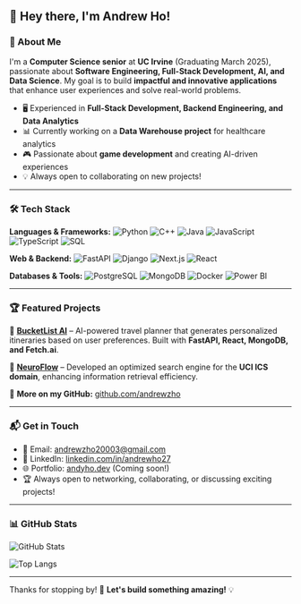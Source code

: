 ## 👋 Hey there, I'm Andrew Ho!

### 🚀 About Me

I'm a **Computer Science senior** at **UC Irvine** (Graduating March 2025), passionate about **Software Engineering, Full-Stack Development, AI, and Data Science**. My goal is to build **impactful and innovative applications** that enhance user experiences and solve real-world problems. 

- 🖥️ Experienced in **Full-Stack Development, Backend Engineering, and Data Analytics**
- 📊 Currently working on a **Data Warehouse project** for healthcare analytics
- 🎮 Passionate about **game development** and creating AI-driven experiences
- 💡 Always open to collaborating on new projects!

---

### 🛠️ Tech Stack

**Languages & Frameworks:**
![Python](https://img.shields.io/badge/Python-3776AB?style=for-the-badge&logo=python&logoColor=white)
![C++](https://img.shields.io/badge/C++-00599C?style=for-the-badge&logo=c%2B%2B&logoColor=white)
![Java](https://img.shields.io/badge/Java-007396?style=for-the-badge&logo=java&logoColor=white)
![JavaScript](https://img.shields.io/badge/JavaScript-F7DF1E?style=for-the-badge&logo=javascript&logoColor=black)
![TypeScript](https://img.shields.io/badge/TypeScript-007ACC?style=for-the-badge&logo=typescript&logoColor=white)
![SQL](https://img.shields.io/badge/SQL-4479A1?style=for-the-badge&logo=sql&logoColor=white)

**Web & Backend:**
![FastAPI](https://img.shields.io/badge/FastAPI-009688?style=for-the-badge&logo=fastapi&logoColor=white)
![Django](https://img.shields.io/badge/Django-092E20?style=for-the-badge&logo=django&logoColor=white)
![Next.js](https://img.shields.io/badge/Next.js-000000?style=for-the-badge&logo=next.js&logoColor=white)
![React](https://img.shields.io/badge/React-61DAFB?style=for-the-badge&logo=react&logoColor=black)

**Databases & Tools:**
![PostgreSQL](https://img.shields.io/badge/PostgreSQL-336791?style=for-the-badge&logo=postgresql&logoColor=white)
![MongoDB](https://img.shields.io/badge/MongoDB-47A248?style=for-the-badge&logo=mongodb&logoColor=white)
![Docker](https://img.shields.io/badge/Docker-2496ED?style=for-the-badge&logo=docker&logoColor=white)
![Power BI](https://img.shields.io/badge/Power%20BI-F2C811?style=for-the-badge&logo=power%20bi&logoColor=black)

---

### 🏆 Featured Projects

🚀 **[BucketList AI](https://github.com/andrewzho/BucketList-AI)** – AI-powered travel planner that generates personalized itineraries based on user preferences. Built with **FastAPI, React, MongoDB, and Fetch.ai**.

🔎 **[NeuroFlow](https://github.com/andrewzho/NeuroFlow)** – Developed an optimized search engine for the **UCI ICS domain**, enhancing information retrieval efficiency.

🔗 **More on my GitHub:** [github.com/andrewzho](https://github.com/andrewzho)

---

### 📬 Get in Touch

- 📧 Email: [andrewzho20003@gmail.com](mailto:andrewzho20003@gmail.com)
- 💼 LinkedIn: [linkedin.com/in/andrewho27](https://www.linkedin.com/in/andrewho27)
- 🌐 Portfolio: [andyho.dev](https://andyho.dev) (Coming soon!)
- 🏆 Always open to networking, collaborating, or discussing exciting projects!

---

### 📊 GitHub Stats

![GitHub Stats](https://github-readme-stats.vercel.app/api?username=andrewzho&show_icons=true&theme=radical)

![Top Langs](https://github-readme-stats.vercel.app/api/top-langs/?username=andrewzho&layout=compact&theme=radical)

---

Thanks for stopping by! 🚀 **Let's build something amazing!** 💡

